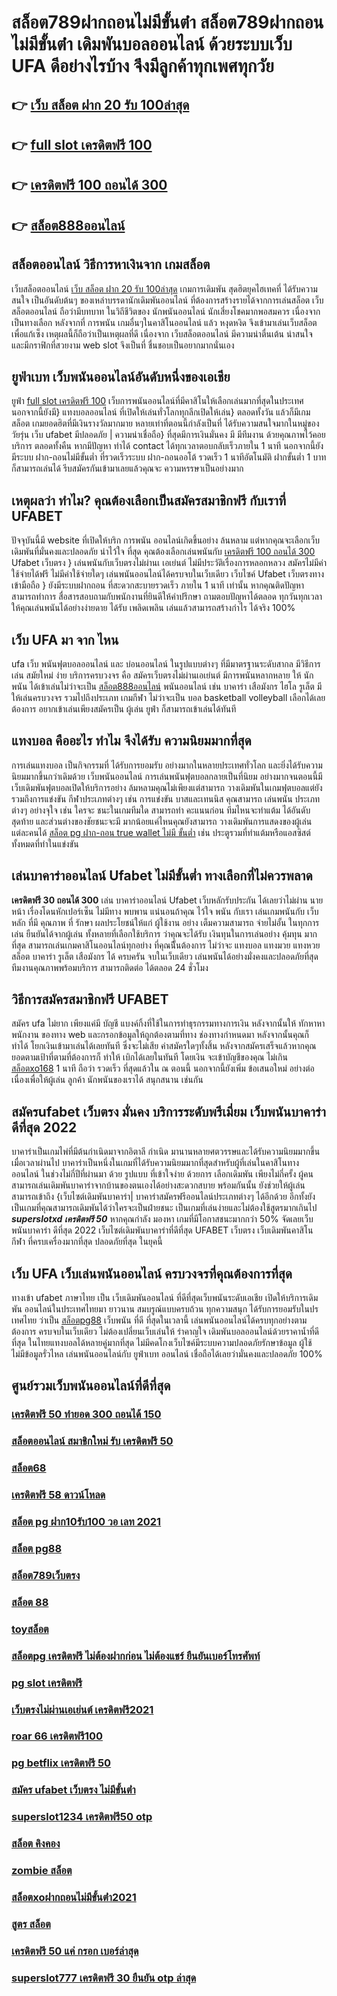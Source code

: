 # สล็อต789ฝากถอนไม่มีขั้นต่ํา  **สล็อต789ฝากถอนไม่มีขั้นต่ํา** เดิมพันบอลออนไลน์ ด้วยระบบเว็บ UFA ดีอย่างไรบ้าง จึงมีลูกค้าทุกเพศทุกวัย

## 👉 [เว็บ สล็อต ฝาก 20 รับ 100ล่าสุด](https://mabet.net/)
## 👉 [full slot เครดิตฟรี 100](https://mabet.net/credit-free-new/)
## 👉 [เครดิตฟรี 100 ถอนได้ 300](https://mabet.net/credit-free-50/)
## 👉 [สล็อต888ออนไลน์](https://bio.link/tisawago)

## สล็อตออนไลน์  วิธีการหาเงินจาก เกมสล็อต

 เว็บสล็อตออนไลน์  [เว็บ สล็อต ฝาก 20 รับ 100ล่าสุด](https://mabet.net/credit-free-new/) เกมการเดิมพัน สุดฮิตยุคไฮเทคที่  ได้รับความสนใจ เป็นอันดับต้นๆ ของเหล่าบรรดานักเดิมพันออนไลน์  ที่ต้องการสร้างรายได้จากการเล่นสล็อต   เว็บสล็อตออนไลน์ ถือว่ามีบทบาท ในวิถีชีวิตของ นักพนันออนไลน์ นักเสี่ยงโชคมากพอสมควร เนื่องจากเป็นทางเลือก หลังจากที่ การพนัน เกมอื่นๆในคาสิโนออนไลน์   แล้ว หงุดหงิด จึงเข้ามาเล่นเว็บสล็อต เพื่อแก้เซ็ง เหตุผลนี้ก็ถือว่าเป็นเหตุผลที่ดี เนื่องจาก เว็บสล็อตออนไลน์  มีความน่าตื่นเต้น น่าสนใจ และมีกราฟิกที่สวยงาม  web slot จึงเป็นที่ ชื่นชอบเป็นอยากมากนั่นเอง


## ยูฟ่าเบท เว็บพนันออนไลน์อันดับหนึ่งของเอเชีย

 ยูฟ่า [full slot เครดิตฟรี 100](https://mabet.net/credit-free-50/)  เว็บการพนันออนไลน์ที่มีคาสิโนให้เลือกเล่นมากที่สุดในประเทศ นอกจากนี้ยังมี} แทงบอลออนไลน์  ที่เปิดให้เล่นทั่วโลกทุกลีกเปิดให้เล่น} ตลอดทั้งวัน  แล้วก็มีเกมสล็อต  เกมยอดฮิตที่มีเงินรางวัลมากมาย หลายเท่าที่ตอนนี้กำลังเป็นที่ ได้รับความสนใจมากในหมู่ของวัยรุ่น  เว็บ ufabet  มีปลอดภัย | ความน่าเชื่อถือ} ที่สุดมีการเงินมั่นคง มี มีทีมงาน  ด้วยคุณภาพไว้คอยบริการ  ตลอดทั้งคืน หากมีปัญหา ทำได้  contact ได้ทุกเวลาตอบกลับเร็วภายใน 1 นาที นอกจากนี้ยังมีระบบ ฝาก-ถอนไม่มีขั้นต่ำ ที่รวดเร็วระบบ ฝาก-ถอนออโต้ รวดเร็ว 1 นาทีอัตโนมัติ ฝากขั้นต่ำ 1 บาท ก็สามารถเล่นได้ รีบสมัครกันเข้ามาเลยแล้วคุณจะ ความหรรษาเป็นอย่างมาก



## เหตุผลว่า ทำไม? คุณต้องเลือกเป็นสมัครสมาชิกฟรี กับเราที่ UFABET

ปัจจุบันนี้มี website  ที่เปิดให้บริก การพนัน ออนไลน์เกิดขึ้นอย่าง ล้นหลาม  แต่หากคุณจะเลือกเว็บเดิมพันที่มั่นคงและปลอดภัย น่าไว้ใจ  ที่สุด คุณต้องเลือกเล่นพนันกับ  [เครดิตฟรี 100 ถอนได้ 300](https://bio.link/tisawago) Ufabet เว็บตรง  } เล่นพนันกับเว็บตรงไม่ผ่านเ เอเย่นต์  ไม่มีประวัติเรื่องการหลอกหลวง   สมัครไม่มีค่าใช้จ่ายได้ฟรี ไม่มีค่าใช้จ่ายใดๆ เล่นพนันออนไลน์ได้ครบจบในเว็บเดียว เว็บไซค์ Ufabet เว็บตรงทางเข้ามือถือ  } ยังมีระบบฝากถอน ที่สะดวกสะบายรวดเร็ว ภายใน  1 นาที เท่านั้น หากคุณติดปัญหาสามารถทำการ สื่อสารสอบถามกับพนักงานที่ยินดีให้คำปรึกษา ถามตอบปัญหาได้ตลอด  ทุกวันทุกเวลา ให้คุณเล่นพนันได้อย่างง่ายดาย ได้รับ เพลิดเพลิน เล่นแล้วสามารถสร้างกำไร ได้จริง 100% 


## เว็บ UFA มา จาก ไหน

 ufa  เว็บ พนันฟุตบอลออนไลน์    และ    บ่อนออนไลน์ ในรูปแบบต่างๆ   ที่มีมาตรฐานระดับสากล  มีวิธีการเล่น  สมัยใหม่    ง่าย   บริการครบวงจร   คือ   สมัครเว็บตรงไม่ผ่านเอเย่นต์    มีการพนันหลากหลาย   ให้ นักพนัน  ได้เข้าเล่นไม่ว่าจะเป็น [สล็อต888ออนไลน์](https://mabet.net/register/)  พนันออนไลน์   เช่น บาคาร่า   เสือมังกร  ไฮโล  รูเล็ต   มีให้เล่นครบวงจร   รวมไปถึงประเภท เกมกีฬา ไม่ว่าจะเป็น  บอล    basketball  volleyball
  เลือกได้เลย   ต้องการ   อยากเข้าเล่นเพียงสมัครเป็น ผู้เล่น  ยูฟ่า  ก็สามารถเข้าเล่นได้ทันที


##  แทงบอล คืออะไร ทำไม จึงได้รับ ความนิยมมากที่สุด

 การเล่นแทงบอล  เป็นกิจกรรมที่ ได้รับการยอมรับ  อย่างมากในหลายประเทศทั่วโลก และยิ่งได้รับความนิยมมากขึ้นกว่าเดิมด้วย  เว็บพนันออนไลน์  การเล่นพนันฟุตบอลกลายเป็นที่นิยม อย่างมากจนตอนนี้มี  เว็บเดิมพันฟุตบอลเปิดให้บริการอย่าง ล้มหลามคุณไม่เพียงแต่สามารถ วางเดิมพันในเกมฟุตบอลแต่ยังรวมถึงการแข่งขัน กีฬาประเภทต่างๆ เช่น การแข่งขัน บาสและเทนนิส คุณสามารถ เล่นพนัน ประเภทต่างๆ อย่างจุใจ เช่น ใครจะ ชนะในเกมทีมใด สามารถทำ คะแนนก่อน ทีมไหนจะทำแต้ม ได้อันดับสุดท้าย และส่วนต่างของชัยชนะจะมี มากน้อยแค่ไหนคุณยังสามารถ วางเดิมพันการแสดงของผู้เล่นแต่ละคนได้ [สล็อต pg ฝาก-ถอน true wallet ไม่มี ขั้นต่ำ](https://mabet.net/) เช่น ประตูรวมที่ทำแต้มหรือแอสซิสต์ทั้งหมดที่ทำในแข่งขัน

## เล่นบาคาร่าออนไลน์ Ufabet ไม่มีขั้นต่ำ ทางเลือกที่ไม่ควรพลาด

 **เครดิตฟรี 30 ถอนได้ 300** เล่น บาคาร่าออนไลน์  Ufabet เว็บหลักรับประกัน ได้เลยว่าไม่ผ่าน นายหน้า เรื่องโดนหักเปอร์เซ็น  ไม่มีทาง พบพาน แน่นอนถ้าคุณ ไว้ใจ พนัน กับเรา เล่นเกมพนันกับ เว็บหลัก ที่มี คุณภาพ ที่ รักษา ผลประโยชน์ให้แก่ ผู้ใช้งาน อย่าง เต็มความสามารถ   จ่ายไม่อั้น ในทุกการเล่น ยืนยันได้จากผู้เล่น ทั้งหลายที่เลือกใช้บริการ ว่าคุณจะได้รับ เงินทุนในการเล่นอย่าง คุ้มทุน มากที่สุด สามารถเล่นเกมคาสิโนออนไลน์ทุกอย่าง ที่คุณนีั้นต้องการ ไม่ว่าจะ แทงบอล แทงมวย แทงหวย สล็อต บาคาร่า รูเล็ต เสือมังกร ได้ ครบครัน  จบในเว็บเดียว เล่นพนันได้อย่างมั่งคงและปลอดภัยที่สุด ทีมงานคุณภาพพร้อมบริการ สามารถติดต่อ ได้ตลอด 24 ชั่วโมง

## วิธีการสมัครสมาชิกฟรี  UFABET  

สมัคร ufa  ไม่ยาก  เพียงแค่มี บัญชี  แบงค์กิ้งที่ใช้ในการทำธุรกรรมทางการเงิน หลังจากนั้นให้ ทักหาหาพนักงาน ของทาง  web  และกรอกข้อมูลให้ถูกต้องตามที่ทาง ช่องทางกำหนดมา หลังจากนั้นคุณก็ ทำได้  โยกเงินเข้ามาเล่นได้เลยทันที ซึ่งจะไม่เสีย ค่าสมัครใดๆทั้งสิ้น หลังจากสมัครเสร็จแล้วหากคุณ ยอดตามเป้าที่ตามที่ต้องการก็  ทำให้ เบิกได้เลยในทันที โดยเงิน จะเข้าบัญชีของคุณ  ไม่เกิน [สล็อตxo168](https://mabet.net/register/)  1 นาที ถือว่า รวดเร็ว ที่สุดแล้วใน ณ ตอนนี้ นอกจากนี้ยังเพิ่ม ข้อเสนอใหม่ อย่างต่อเนื่องเพื่อให้ผู้เล่น ลูกค้า นักพนันของเราได้ สนุกสนาน เช่นกัน

##  สมัครufabet เว็บตรง มั่นคง  บริการระดับพรีเมี่ยม  เว็บพนันบาคาร่า ดีที่สุด 2022 

บาคาร่าเป็นเกมไพ่ที่มีต้นกำเนิดมาจากอิตาลี กำเนิด มานานหลายศตวรรษและได้รับความนิยมมากขึ้นเมื่อเวลาผ่านไป บาคาร่าเป็นหนึ่งในเกมที่ได้รับความนิยมมากที่สุดสำหรับผู้ที่เล่นในคาสิโนทางออนไลน์ ในช่วงไม่กี่ปีที่ผ่านมา ด้วย    รูปแบบ  ที่เข้าใจง่าย ด้วยการ  เลือกเดิมพัน  เพียงไม่กี่ครั้ง ผู้คนสามารถเล่นเดิมพันบาคาร่าจากบ้านของตนเองได้อย่างสะดวกสบาย  พร้อมกันนั้น ยังช่วยให้ผู้เล่นสามารถเข้าถึง {เว็บไซต์เดิมพันบาคาร่า| บาคาร่าสมัครฟรีออนไลน์ประเภทต่างๆ ได้อีกด้วย อีกทั้งยังเป็นเกมที่คุณสามารถเดิมพันได้ว่าใครจะเป็นฝ่ายชนะ เป็นเกมที่เล่นง่ายและไม่ต้องใช้สูตรมากเกินไป ***superslotxd เครดิตฟรี 50*** หากคุณกำลัง มองหา  เกมที่มีโอกาสชนะมากกว่า 50%  จัดเลยเว็บพนันบาคาร่า ดีที่สุด 2022  เว็บไซต์เดิมพันบาคาร่าที่ดีที่สุด UFABET เว็บตรง เว็บเดิมพันคาสิโน กีฬา ที่ครบเครื่องมากที่สุด ปลอดภัยที่สุด ในยุคนี้


## เว็บ UFA  เว็บเล่นพนันออนไลน์ ครบวงจรที่คุณต้องการที่สุด

 ทางเข้า ufabet ภาษาไทย  เป็น เว็บเดิมพันออนไลน์ ที่ดีที่สุดเว็บพนันระดับเอเชีย เปิดให้บริการเดิมพัน ออนไลน์ในประเทศไทยมา ยาวนาน สมบรูณ์แบบครบถ้วน ทุกความสนุก ได้รับการยอมรับในปรเทศไทย  ว่าเป็น [สล็อตpg88](https://mabet.net/credit-free-100/) เว็บพนัน ที่ดี ที่สุดในเวลานี้ เล่นพนันออนไลน์ได้ครบทุกอย่างตามต้องการ ครบจบในเว็บเดียว ไม่ต้องเปลี่ยนเว็บเล่นให้ รำคาญใจ  เดิมพันบอลออนไลน์ด้วยราคาน้ำที่ดีที่สุด ในไทยแทงบอลได้หลายคู่มากที่สุด ไม่มีคดโกงเว็บไซค์มีระบบความปลอดภัยรักษาข้อมูล ผู้ใช้ ไม่มีข้อมูลรั่วไหล เล่นพนันออนไลน์กับ ยูฟ่าเบท ออนไลน์ เชื่อถือได้เลยว่ามั่นคงและปลอดภัย 100% 


## ศูนย์รวมเว็บพนันออนไลน์ที่ดีที่สุด

### [เครดิตฟรี 50 ทำยอด 300 ถอนได้ 150](https://atom.io/themes/สล็อตเว็บแม่%20MABET.net%20เครดิตฟรี%202022%20008%20สล็อต%20สล็อตแตกหนัก%2020รับ100)
### [สล็อตออนไลน์ สมาชิกใหม่ รับ เครดิตฟรี 50](https://atom.io/themes/สล็อตเว็บแม่%20MABET.net%20สล็อต%20เครดิตฟรี%2020%20ไม่ต้องฝากก่อน%20ไม่ต้องแชร์%20ยืนยันเบอร์โทรศัพท์%20008%20สล็อต%20สล็อตแตกหนัก%2020รับ100)
### [สล็อต68](https://atom.io/themes/สล็อตเว็บแม่%20MABET.net%20สมัคร%20ufabet%20ฝากถอน%20วอเลท%20008%20สล็อต%20สล็อตแตกหนัก%2020รับ100)
### [เครดิตฟรี 58 ดาวน์โหลด](https://atom.io/themes/สล็อตเว็บแม่%20MABET.net%20สล็อต%20วอเลทไม่มีขั้นต่ํา%20008%20สล็อต%20สล็อตแตกหนัก%2020รับ100)
### [สล็อต pg ฝาก10รับ100 วอ เลท 2021](https://atom.io/themes/สล็อตเว็บแม่%20MABET.net%20สล็อต%20แตกหนัก%20008%20สล็อต%20สล็อตแตกหนัก%2020รับ100)
### [สล็อต pg88](https://atom.io/themes/สล็อตเว็บแม่%20MABET.net%20pg%20betflik%20เครดิตฟรี%2050%20008%20สล็อต%20สล็อตแตกหนัก%2020รับ100)
### [สล็อต789เว็บตรง](https://atom.io/themes/สล็อตเว็บแม่%20MABET.net%20สล็อต123%20joker%20008%20สล็อต%20สล็อตแตกหนัก%2020รับ100)
### [สล็อต 88](https://atom.io/themes/สล็อตเว็บแม่%20MABET.net%20godgame%20เครดิตฟรี%20008%20สล็อต%20สล็อตแตกหนัก%2020รับ100)
### [toyสล็อต](https://atom.io/themes/สล็อตเว็บแม่%20MABET.net%20สล็อต%20777%20เว็บตรง%20008%20สล็อต%20สล็อตแตกหนัก%2020รับ100)
### [สล็อตpg เครดิตฟรี ไม่ต้องฝากก่อน ไม่ต้องแชร์ ยืนยันเบอร์โทรศัพท์](https://atom.io/themes/สล็อตเว็บแม่%20MABET.net%20warp%20168เครดิตฟรี%20008%20สล็อต%20สล็อตแตกหนัก%2020รับ100)
### [pg slot เครดิตฟรี](https://atom.io/themes/สล็อตเว็บแม่%20MABET.net%20winner%20เครดิตฟรี%20100%20บาท%20008%20สล็อต%20สล็อตแตกหนัก%2020รับ100)
### [เว็บตรงไม่ผ่านเอเย่นต์ เครดิตฟรี2021](https://atom.io/themes/สล็อตเว็บแม่%20MABET.net%20สล็อต%20xo%20888%20วอ%20ล%20เล็%20ต%20008%20สล็อต%20สล็อตแตกหนัก%2020รับ100)
### [roar 66 เครดิตฟรี100](https://atom.io/themes/สล็อตเว็บแม่%20MABET.net%20askmebet%20เครดิตฟรี%20008%20สล็อต%20สล็อตแตกหนัก%2020รับ100)
### [pg betflix เครดิตฟรี 50](https://atom.io/themes/สล็อตเว็บแม่%20MABET.net%20wm%20เครดิตฟรี%20100%20008%20สล็อต%20สล็อตแตกหนัก%2020รับ100)
### [สมัคร ufabet เว็บตรง ไม่มีขั้นต่ํา](https://atom.io/themes/สล็อตเว็บแม่%20MABET.net%20superslot%20เครดิตฟรี%2030%20008%20สล็อต%20สล็อตแตกหนัก%2020รับ100)
### [superslot1234 เครดิตฟรี50 otp](https://atom.io/themes/สล็อตเว็บแม่%20MABET.net%206699%20สล็อต%20008%20สล็อต%20สล็อตแตกหนัก%2020รับ100)
### [สล็อต คิงคอง](https://atom.io/themes/สล็อตเว็บแม่%20MABET.net%20betflik%20xo%20เครดิตฟรี%2050%20008%20สล็อต%20สล็อตแตกหนัก%2020รับ100)
### [zombie สล็อต](https://atom.io/themes/สล็อตเว็บแม่%20MABET.net%20slot%20auto%20wallet%20เครดิตฟรี%20008%20สล็อต%20สล็อตแตกหนัก%2020รับ100)
### [สล็อตxoฝากถอนไม่มีขั้นต่ํา2021](https://atom.io/themes/สล็อตเว็บแม่%20MABET.net%20เครดิตฟรี147บาท%20008%20สล็อต%20สล็อตแตกหนัก%2020รับ100)
### [สูตร สล็อต](https://atom.io/themes/สล็อตเว็บแม่%20MABET.net%20สล็อต%20y9%20008%20สล็อต%20สล็อตแตกหนัก%2020รับ100)
### [เครดิตฟรี 50 แค่ กรอก เบอร์ล่าสุด](https://atom.io/themes/สล็อตเว็บแม่%20MABET.net%20สล็อต%20เครดิต%20ฟรี%2050%20บาท%20แค่%20สมัคร%20008%20สล็อต%20สล็อตแตกหนัก%2020รับ100)
### [superslot777 เครดิตฟรี 30 ยืนยัน otp ล่าสุด](https://atom.io/themes/สล็อตเว็บแม่%20MABET.net%20สล็อต%20888%20โอน%20ผ่าน%20วอ%20เลท%20ไม่มี%20ขั้น%20ต่ํา%20008%20สล็อต%20สล็อตแตกหนัก%2020รับ100)